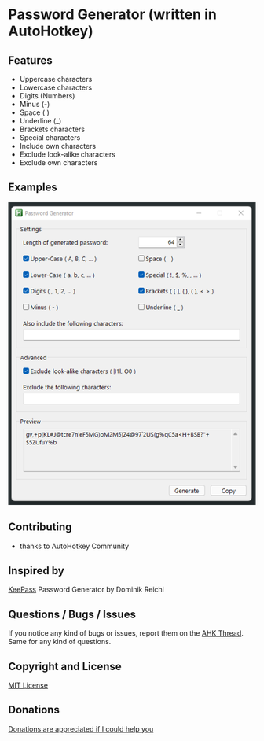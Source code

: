 # Password Generator (written in AutoHotkey)


## Features
* Uppercase characters
* Lowercase characters
* Digits (Numbers)
* Minus (-)
* Space ( )
* Underline (_)
* Brackets characters
* Special characters
* Include own characters
* Exclude look-alike characters
* Exclude own characters


## Examples
![PasswordGenerator](img/PasswordGenerator.png)


## Contributing
* thanks to AutoHotkey Community


## Inspired by
[KeePass](https://keepass.info/) Password Generator by Dominik Reichl


## Questions / Bugs / Issues
If you notice any kind of bugs or issues, report them on the [AHK Thread](https://www.autohotkey.com/boards/viewtopic.php?t=95321). Same for any kind of questions.


## Copyright and License
[MIT License](LICENSE)


## Donations
[Donations are appreciated if I could help you](https://www.paypal.me/smithz)